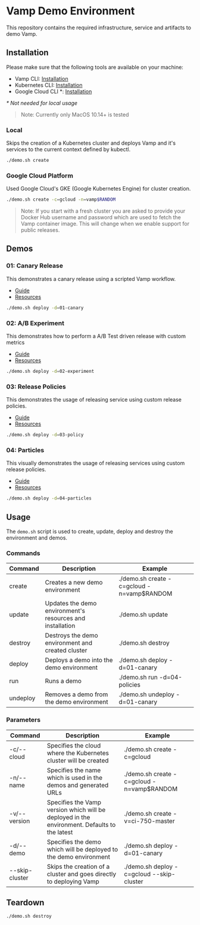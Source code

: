 # Vamp Demo Environment

This repository contains the required infrastructure, service and artifacts to demo Vamp.

## Installation

Please make sure that the following tools are available on your machine:

- Vamp CLI: [Installation](https://vamp.io/documentation/cli/using-the-cli/)
- Kubernetes CLI: [Installation](https://kubernetes.io/docs/tasks/tools/install-kubectl/)
- Google Cloud CLI \*: [Installation](https://cloud.google.com/sdk/docs/#install_the_latest_cloud_tools_version_cloudsdk_current_version)

_\* Not needed for local usage_

> Note: Currently only MacOS 10.14+ is tested

### Local

Skips the creation of a Kubernetes cluster and deploys Vamp and it's services to the current context defined by kubectl.

```sh
./demo.sh create
```

### Google Cloud Platform

Used Google Cloud's GKE (Google Kubernetes Engine) for cluster creation.

```sh
./demo.sh create -c=gcloud -n=vamp$RANDOM
```

> Note: If you start with a fresh cluster you are asked to provide your Docker Hub username and password which are used to fetch the Vamp container image. This will change when we enable support for public releases.

## Demos

### 01: Canary Release

This demonstrates a canary release using a scripted Vamp workflow.

- [Guide](./demos/01-canary/README.md)
- [Resources](./demos/01-canary)

```sh
./demo.sh deploy -d=01-canary
```

### 02: A/B Experiment

This demonstrates how to perform a A/B Test driven release with custom metrics

- [Guide](./demos/02-experiment/README.md)
- [Resources](./demos/02-experiment)

```sh
./demo.sh deploy -d=02-experiment
```

### 03: Release Policies

This demonstrates the usage of releasing service using custom release policies.

- [Guide](./demos/03-policy/README.md)
- [Resources](./demos/03-policy)

```sh
./demo.sh deploy -d=03-policy
```

### 04: Particles

This visually demonstrates the usage of releasing services using custom release policies.

- [Guide](./demos/04-particles/README.md)
- [Resources](./demos/04-particles)

```sh
./demo.sh deploy -d=04-particles
```

## Usage

The `demo.sh` script is used to create, update, deploy and destroy the environment and demos.

### Commands

| Command  | Description                                               | Example                                    |
| -------- | --------------------------------------------------------- | ------------------------------------------ |
| create   | Creates a new demo environment                            | ./demo.sh create -c=gcloud -n=vamp\$RANDOM |
| update   | Updates the demo environment's resources and installation | ./demo.sh update                           |
| destroy  | Destroys the demo environment and created cluster         | ./demo.sh destroy                          |
| deploy   | Deploys a demo into the demo environment                  | ./demo.sh deploy -d=01-canary              |
| run      | Runs a demo                                               | ./demo.sh run -d=04-policies               |
| undeploy | Removes a demo from the demo environment                  | ./demo.sh undeploy -d=01-canary            |

### Parameters

| Command        | Description                                                                                  | Example                                    |
| -------------- | -------------------------------------------------------------------------------------------- | ------------------------------------------ |
| -c/--cloud     | Specifies the cloud where the Kubernetes cluster will be created                             | ./demo.sh create -c=gcloud                 |
| -n/--name      | Specifies the name which is used in the demos and generated URLs                             | ./demo.sh create -c=gcloud -n=vamp\$RANDOM |
| -v/--version   | Specifies the Vamp version which will be deployed in the environment. Defaults to the latest | ./demo.sh create -v=ci-750-master          |
| -d/--demo      | Specifies the demo which will be deployed to the demo environment                            | ./demo.sh deploy -d=01-canary              |
| --skip-cluster | Skips the creation of a cluster and goes directly to deploying Vamp                          | ./demo.sh deploy -c=gcloud --skip-cluster  |

## Teardown

```sh
./demo.sh destroy
```
